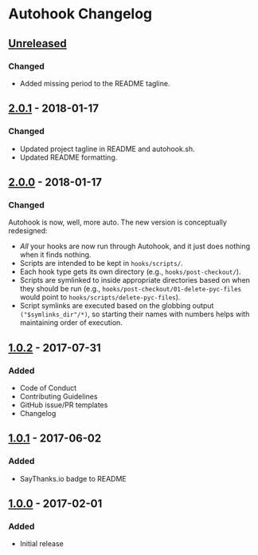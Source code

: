# Autohook Changelog


## [Unreleased]

### Changed
- Added missing period to the README tagline.


## [2.0.1] - 2018-01-17

### Changed
- Updated project tagline in README and autohook.sh.
- Updated README formatting.


## [2.0.0] - 2018-01-17

### Changed
Autohook is now, well, more auto. The new version is conceptually redesigned:
- _All_ your hooks are now run through Autohook, and it just does nothing when it finds nothing.
- Scripts are intended to be kept in `hooks/scripts/`.
- Each hook type gets its own directory (e.g., `hooks/post-checkout/`).
- Scripts are symlinked to inside appropriate directories based on when they should be run (e.g., `hooks/post-checkout/01-delete-pyc-files` would point to `hooks/scripts/delete-pyc-files`).
- Script symlinks are executed based on the globbing output `("$symlinks_dir"/*)`, so starting their names with numbers helps with maintaining order of execution.


## [1.0.2] - 2017-07-31

### Added
- Code of Conduct
- Contributing Guidelines
- GitHub issue/PR templates
- Changelog


## [1.0.1] - 2017-06-02

### Added
- SayThanks.io badge to README


## [1.0.0] - 2017-02-01

### Added
- Initial release


[Unreleased]: https://github.com/nkantar/Autohook/compare/2.0.1...HEAD
[2.0.1]: https://github.com/nkantar/Autohook/compare/2.0.0...2.0.1
[2.0.0]: https://github.com/nkantar/Autohook/compare/1.0.2...2.0.0
[1.0.2]: https://github.com/nkantar/Autohook/compare/1.0.1...1.0.2
[1.0.1]: https://github.com/nkantar/Autohook/compare/1.0.0...1.0.1
[1.0.0]: https://github.com/nkantar/Autohook/commit/68a45a0d4ba42d0279ab5c38a1e9dddce1e8ca27
